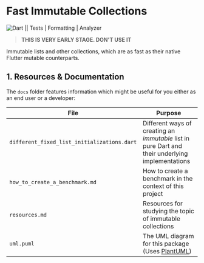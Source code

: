 # Fast Immutable Collections

![Dart || Tests | Formatting | Analyzer][github_ci_badge]

> **THIS IS VERY EARLY STAGE. DON'T USE IT**

Immutable lists and other collections, which are as fast as their native Flutter mutable counterparts.


[github_ci_badge]: https://github.com/marcglasberg/fast_immutable_collections/workflows/Dart%20%7C%7C%20Tests%20%7C%20Formatting%20%7C%20Analyzer/badge.svg?branch=master

## 1. Resources & Documentation

The `docs` folder features information which might be useful for you either as an end user or a developer:

| File                                        | Purpose                                                                                          |
| ------------------------------------------- | ------------------------------------------------------------------------------------------------ |
| `different_fixed_list_initializations.dart` | Different ways of creating an *immutable* list in pure Dart and their underlying implementations |
| `how_to_create_a_benchmark.md`              | How to create a benchmark in the context of this project                                         |
| `resources.md`                              | Resources for studying the topic of immutable collections                                        |
| `uml.puml`                                  | The UML diagram for this package (Uses [PlantUML][plant_uml])                                    |


[plant_uml]: https://plantuml.com/